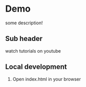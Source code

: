 # Demo

some description!

## Sub header

watch tutorials on youtube

## Local development

1. Open index.html in your browser
